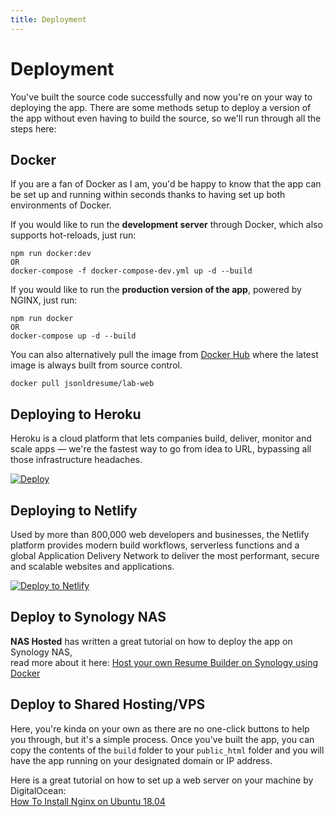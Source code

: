```yaml
---
title: Deployment
---
```


# Deployment

You've built the source code successfully and now you're on your way to deploying the app. There are some methods setup to deploy a version of the app without even having to build the source, so we'll run through all the steps here:

## Docker

If you are a fan of Docker as I am, you'd be happy to know that the app can be set up and running within seconds thanks to having set up both environments of Docker.

If you would like to run the **development server** through Docker, which also supports hot-reloads, just run:

```
npm run docker:dev
OR
docker-compose -f docker-compose-dev.yml up -d --build
```

If you would like to run the **production version of the app**, powered by NGINX, just run:

```
npm run docker
OR
docker-compose up -d --build
```

You can also alternatively pull the image from [Docker Hub](https://hub.docker.com/r/jsonldresume/lab-web) where the latest image is always built from source control.

```
docker pull jsonldresume/lab-web
```

## Deploying to Heroku

Heroku is a cloud platform that lets companies build, deliver, monitor and scale apps — we're the fastest way to go from idea to URL, bypassing all those infrastructure headaches.

[![Deploy](https://www.herokucdn.com/deploy/button.svg)](https://heroku.com/deploy?template=https://github.com/jsonldresume/lab-web)

## Deploying to Netlify

Used by more than 800,000 web developers and businesses, the Netlify platform provides modern build workflows, serverless functions and a global Application Delivery Network to deliver the most performant, secure and scalable websites and applications.

[![Deploy to Netlify](https://www.netlify.com/img/deploy/button.svg)](https://app.netlify.com/start/deploy?repository=https://github.com/jsonldresume/lab-web)

## Deploy to Synology NAS

**NAS Hosted** has written a great tutorial on how to deploy the app on Synology NAS,  
read more about it here: [Host your own Resume Builder on Synology using Docker](https://nashosted.com/host-your-own-resume-builder-on-synology-using-docker/)

## Deploy to Shared Hosting/VPS

Here, you're kinda on your own as there are no one-click buttons to help you through, but it's a simple process. Once you've built the app, you can copy the contents of the `build` folder to your `public_html` folder and you will have the app running on your designated domain or IP address.

Here is a great tutorial on how to set up a web server on your machine by DigitalOcean:  
[How To Install Nginx on Ubuntu 18.04 ](https://www.digitalocean.com/community/tutorials/how-to-install-nginx-on-ubuntu-18-04)
